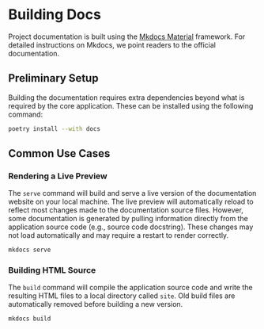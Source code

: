 # Building Docs

Project documentation is built using the [Mkdocs Material](https://squidfunk.github.io/mkdocs-material/) framework.
For detailed instructions on Mkdocs, we point readers to the official documentation.

## Preliminary Setup

Building the documentation requires extra dependencies beyond what is required by the core application.
These can be installed using the following command:

```bash
poetry install --with docs
```

## Common Use Cases

### Rendering a Live Preview

The `serve` command will build and serve a live version of the documentation website on your local machine.
The live preview will automatically reload to reflect most changes made to the documentation source files.
However, some documentation is generated by pulling information directly from the application source code (e.g., source code docstring).
These changes may not load automatically and may require a restart to render correctly.

```bash
mkdocs serve
```

### Building HTML Source

The `build` command will compile the application source code and write the resulting HTML files to a local directory called `site`.
Old build files are automatically removed before building a new version.

```bash
mkdocs build
```
